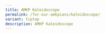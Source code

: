 ```yaml
---
title: AMKP Kaleidoscope
permalink: /for-our-amkpians/kaleidoscope/
variant: tiptap
description: AMKP Kaleidoscope
---
```

